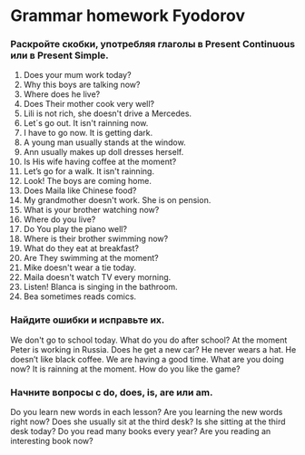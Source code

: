 # Grammar homework Fyodorov
### Раскройте скобки, употребляя глаголы в Present Continuous или в Present Simple.

1. Does your mum work today?
2. Why this boys are talking now?
3. Where does he live?
4. Does Their mother cook very well?
5. Lili is not rich, she doesn't drive a Mercedes.
6. Let´s go out. It isn't rainning now.
7. I have to go now. It is getting dark.
8. A young man usually stands at the window.
9. Ann usually makes up doll dresses herself.
10. Is His wife having coffee at the moment?
11. Let’s go for a walk. It isn't rainning.
12. Look! The boys are coming home.
13. Does Maila like Chinese food?
14. My grandmother doesn't work. She is on pension.
15. What is your brother watching now?
16. Where do you live?
17. Do You play the piano well?
18. Where is their brother swimming now?
19. What do they eat at breakfast?
20. Are They swimming at the moment?
21. Mike doesn't wear a tie today.
22. Maila doesn't watch TV every morning.
23. Listen! Blanca is singing in the bathroom.
24. Bea sometimes reads comics.
### Найдите ошибки и исправьте их.
We don't go to school today.
What do you do after school?
At the moment Peter is working in Russia.
Does he get a new car?
He never wears a hat.
He doesn’t like black coffee.
We are having a good time.
What are you doing now?
It is rainning at the moment.
How do you like the game?
### Начните вопросы с do, does, is, are или am.
Do you learn new words in each lesson?
Are you learning the new words right now?
Does she usually sit at the third desk?
Is she sitting at the third desk today?
Do you read many books every year?
Are you reading an interesting book now?
